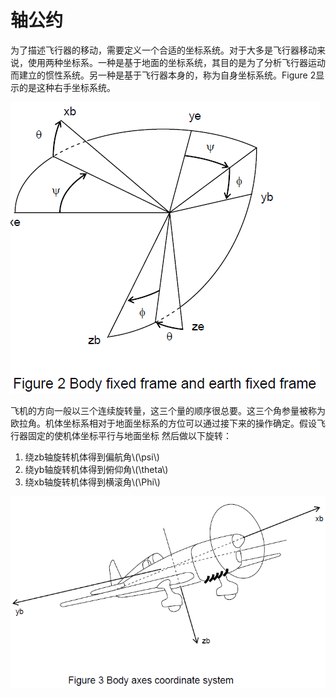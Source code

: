 # 轴公约

为了描述飞行器的移动，需要定义一个合适的坐标系统。对于大多是飞行器移动来说，使用两种坐标系。一种是基于地面的坐标系统，其目的是为了分析飞行器运动而建立的惯性系统。另一种是基于飞行器本身的，称为自身坐标系统。Figure 2显示的是这种右手坐标系统。

![2frame](../images/2frame.png)

飞机的方向一般以三个连续旋转量，这三个量的顺序很总要。这三个角参量被称为欧拉角。机体坐标系相对于地面坐标系的方位可以通过接下来的操作确定。假设飞行器固定的使机体坐标平行与地面坐标 然后做以下旋转：
1. 绕zb轴旋转机体得到偏航角\\(\psi\\)
2. 绕yb轴旋转机体得到俯仰角\\(\theta\\)
3. 绕xb轴旋转机体得到横滚角\\(\Phi\\)

![figure3](../images/figure3.png)

